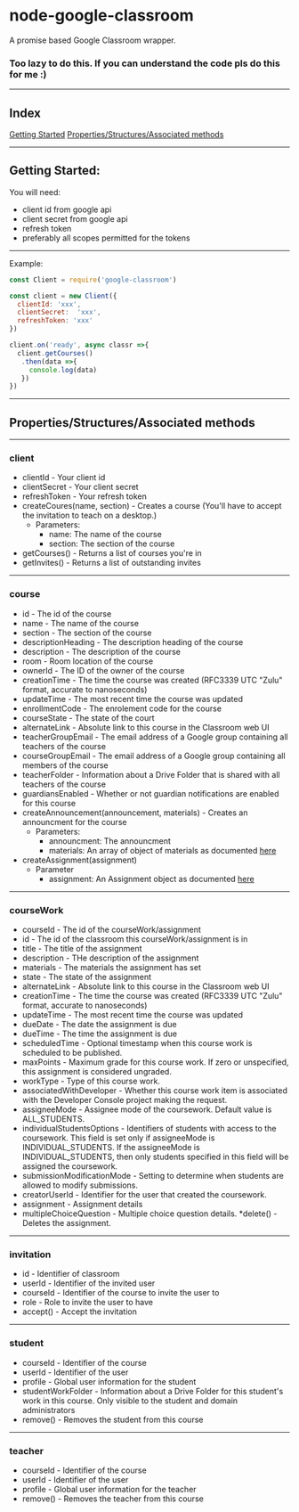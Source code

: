 # node-google-classroom
  A promise based Google Classroom wrapper.

### Too lazy to do this. If you can understand the code pls do this for me :)
___
## Index
[Getting Started](#gettingStarted)
[Properties/Structures/Associated methods](#properties)
___
<a id="gettingStarted"></a>
## Getting Started:
You will need:
  * client id from google api
  * client secret from google api
  * refresh token
  * preferably all scopes permitted for the tokens
___

Example:
```js
const Client = require('google-classroom')

const client = new Client({
  clientId: 'xxx',
  clientSecret:  'xxx',
  refreshToken: 'xxx'
})

client.on('ready', async classr =>{
  client.getCourses()
   .then(data =>{
     console.log(data)
   })
})
```
___
<a id=properties></a>
## Properties/Structures/Associated methods
___
### client
  * clientId - Your client id
  * clientSecret - Your client secret
  * refreshToken - Your refresh token
  * createCoures(name, section) - Creates a course (You'll have to accept the invitation to teach on a desktop.)
    * Parameters:
      * name: The name of the course
      * section: The section of the course
  * getCourses() - Returns a list of courses you're in
  * getInvites() - Returns a list of outstanding invites
___
### course
  * id - The id of the course
  * name - The name of the course
  * section - The section of the course
  * descriptionHeading - The description heading of the course
  * description - The description of the course
  * room - Room location of the course
  * ownerId - The ID of the owner of the course
  * creationTime - The time the course was created (RFC3339 UTC "Zulu" format, accurate to nanoseconds)
  * updateTime - The most recent time the course was updated
  * enrollmentCode - The enrolement code for the course
  * courseState - The state of the court
  * alternateLink - Absolute link to this course in the Classroom web UI
  * teacherGroupEmail - The email address of a Google group containing all teachers of the course
  * courseGroupEmail - The email address of a Google group containing all members of the course
  * teacherFolder - Information about a Drive Folder that is shared with all teachers of the course
  * guardiansEnabled - Whether or not guardian notifications are enabled for this course
  * createAnnouncement(announcement, materials) - Creates an announcment for the course
    * Parameters:
      * announcment: The announcment
      * materials: An array of object of materials as documented [here](https://developers.google.com/classroom/reference/rest/v1/Material)
  * createAssignment(assignment)
    * Parameter
      * assignment: An Assignment object as documented [here](https://developers.google.com/classroom/reference/rest/v1/courses.courseWork#CourseWork)
___
### courseWork
  * courseId - The id of the courseWork/assignment
  * id - The id of the classroom this courseWork/assignment is in
  * title - The title of the assignment
  * description - THe description of the assignment
  * materials - The materials the assignment has set
  * state - The state of the assignment
  * alternateLink - Absolute link to this course in the Classroom web UI
  * creationTime - The time the course was created (RFC3339 UTC "Zulu" format, accurate to nanoseconds)
  * updateTime - The most recent time the course was updated
  * dueDate - The date the assignment is due
  * dueTime - The time the assignment is due
  * scheduledTime - Optional timestamp when this course work is scheduled to be published.
  * maxPoints - Maximum grade for this course work. If zero or unspecified, this assignment is considered ungraded.
  * workType - Type of this course work.
  * associatedWithDeveloper - Whether this course work item is associated with the Developer Console project making the request.
  * assigneeMode - Assignee mode of the coursework. Default value is ALL_STUDENTS. 
  * individualStudentsOptions - Identifiers of students with access to the coursework. This field is set only if assigneeMode is INDIVIDUAL_STUDENTS. If the assigneeMode is INDIVIDUAL_STUDENTS, then only students specified in this field will be assigned the coursework. 
  * submissionModificationMode - Setting to determine when students are allowed to modify submissions.
  * creatorUserId - Identifier for the user that created the coursework.
  * assignment - Assignment details
  * multipleChoiceQuestion - Multiple choice question details.
  *delete() - Deletes the assignment.
___
### invitation
  * id - Identifier of classroom
  * userId - Identifier of the invited user
  * courseId - Identifier of the course to invite the user to
  * role - Role to invite the user to have
  * accept() - Accept the invitation
___
### student
  * courseId - Identifier of the course
  * userId - Identifier of the user
  * profile - Global user information for the student
  * studentWorkFolder - Information about a Drive Folder for this student's work in this course. Only visible to the student and domain administrators
  * remove() - Removes the student from this course
___
### teacher
  * courseId - Identifier of the course
  * userId - Identifier of the user
  * profile - Global user information for the teacher
  * remove() - Removes the teacher from this course


